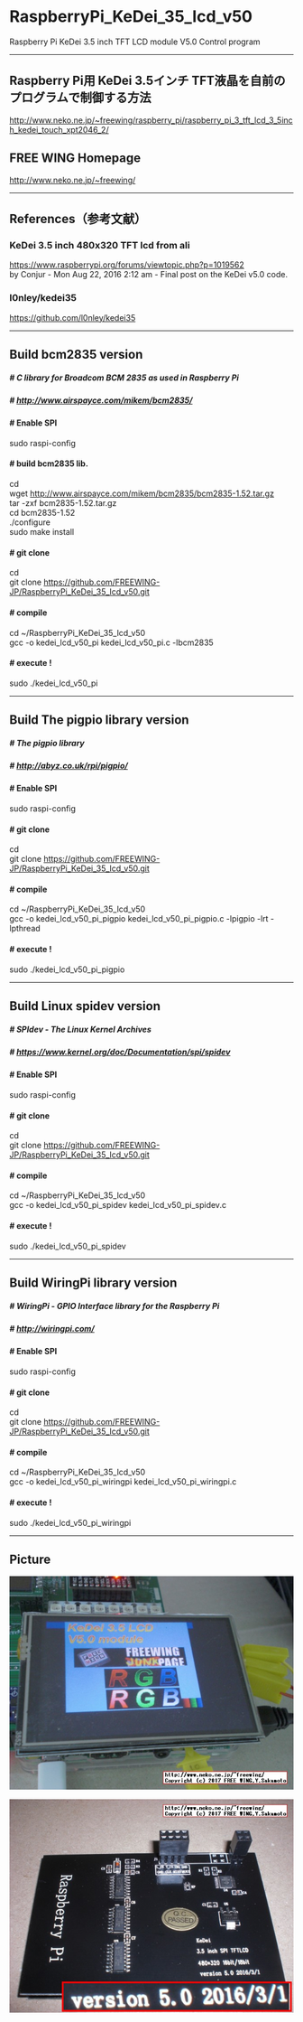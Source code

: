 # RaspberryPi_KeDei_35_lcd_v50
Raspberry Pi KeDei 3.5 inch TFT LCD module V5.0 Control program

---
## Raspberry Pi用 KeDei 3.5インチ TFT液晶を自前のプログラムで制御する方法
http://www.neko.ne.jp/~freewing/raspberry_pi/raspberry_pi_3_tft_lcd_3_5inch_kedei_touch_xpt2046_2/

## FREE WING Homepage
http://www.neko.ne.jp/~freewing/

---
## References（参考文献）
### KeDei 3.5 inch 480x320 TFT lcd from ali
https://www.raspberrypi.org/forums/viewtopic.php?p=1019562  
 by Conjur - Mon Aug 22, 2016 2:12 am - Final post on the KeDei v5.0 code.

### l0nley/kedei35
https://github.com/l0nley/kedei35

---
## Build bcm2835 version
##### # C library for Broadcom BCM 2835 as used in Raspberry Pi
##### # http://www.airspayce.com/mikem/bcm2835/

#### # Enable SPI
sudo raspi-config

#### # build bcm2835 lib.
cd  
wget http://www.airspayce.com/mikem/bcm2835/bcm2835-1.52.tar.gz  
tar -zxf bcm2835-1.52.tar.gz  
cd bcm2835-1.52  
./configure  
sudo make install

#### # git clone
cd  
git clone https://github.com/FREEWING-JP/RaspberryPi_KeDei_35_lcd_v50.git

#### # compile
cd ~/RaspberryPi_KeDei_35_lcd_v50  
gcc -o kedei_lcd_v50_pi kedei_lcd_v50_pi.c -lbcm2835  

#### # execute !
sudo ./kedei_lcd_v50_pi


---
## Build The pigpio library version
##### # The pigpio library
##### # http://abyz.co.uk/rpi/pigpio/

#### # Enable SPI
sudo raspi-config

#### # git clone
cd  
git clone https://github.com/FREEWING-JP/RaspberryPi_KeDei_35_lcd_v50.git

#### # compile
cd ~/RaspberryPi_KeDei_35_lcd_v50  
gcc -o kedei_lcd_v50_pi_pigpio kedei_lcd_v50_pi_pigpio.c -lpigpio -lrt -lpthread  

#### # execute !
sudo ./kedei_lcd_v50_pi_pigpio


---
## Build Linux spidev version
##### # SPIdev - The Linux Kernel Archives
##### # https://www.kernel.org/doc/Documentation/spi/spidev

#### # Enable SPI
sudo raspi-config

#### # git clone
cd  
git clone https://github.com/FREEWING-JP/RaspberryPi_KeDei_35_lcd_v50.git

#### # compile
cd ~/RaspberryPi_KeDei_35_lcd_v50  
gcc -o kedei_lcd_v50_pi_spidev kedei_lcd_v50_pi_spidev.c  

#### # execute !
sudo ./kedei_lcd_v50_pi_spidev


---
## Build WiringPi library version
##### # WiringPi - GPIO Interface library for the Raspberry Pi
##### # http://wiringpi.com/

#### # Enable SPI
sudo raspi-config

#### # git clone
cd  
git clone https://github.com/FREEWING-JP/RaspberryPi_KeDei_35_lcd_v50.git

#### # compile
cd ~/RaspberryPi_KeDei_35_lcd_v50  
gcc -o kedei_lcd_v50_pi_wiringpi kedei_lcd_v50_pi_wiringpi.c  

#### # execute !
sudo ./kedei_lcd_v50_pi_wiringpi


---
## Picture

![Raspberry Pi KeDei 3.5 inch LCD V5.0 module Control program](/kedei_35_lcd_v50_module_spi_progrmable.jpg)

![Raspberry Pi KeDei 3.5 inch LCD V5.0 module](/kedei_35_lcd_v50_module.jpg)


